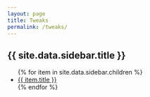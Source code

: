 ```yaml
---
layout: page
title: Tweaks
permalink: /tweaks/
---
```


<h2>{{ site.data.sidebar.title }}</h2>
<ul>
    {% for item in site.data.sidebar.children %}
      <li><a href="{{ item.url }}">{{ item.title }}</a></li>
    {% endfor %}
</ul>